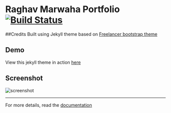 Raghav Marwaha Portfolio  [![Build Status](https://marwaha-raghav.github.io)](https://marwaha-raghav.github.io/)
=========================

##Credits
Built using Jekyll theme based on [Freelancer bootstrap theme ](http://startbootstrap.com/template-overviews/freelancer/)

## Demo
View this jekyll theme in action [here](https://jeromelachaud.com/freelancer-theme)

## Screenshot
![screenshot](https://raw.githubusercontent.com/jeromelachaud/freelancer-theme/master/screenshot.png)

---------
For more details, read the [documentation](http://jekyllrb.com/)
